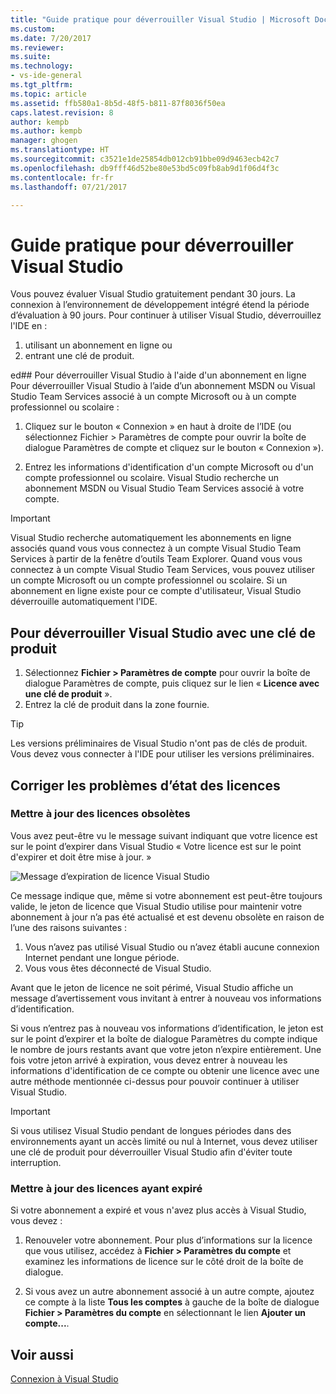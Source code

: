 ```yaml
---
title: "Guide pratique pour déverrouiller Visual Studio | Microsoft Docs"
ms.custom: 
ms.date: 7/20/2017
ms.reviewer: 
ms.suite: 
ms.technology:
- vs-ide-general
ms.tgt_pltfrm: 
ms.topic: article
ms.assetid: ffb580a1-8b5d-48f5-b811-87f8036f50ea
caps.latest.revision: 8
author: kempb
ms.author: kempb
manager: ghogen
ms.translationtype: HT
ms.sourcegitcommit: c3521e1de25854db012cb91bbe09d9463ecb42c7
ms.openlocfilehash: db9fff46d52be80e53bd5c09fb8ab9d1f06d4f3c
ms.contentlocale: fr-fr
ms.lasthandoff: 07/21/2017

---
```


# <a name="how-to-unlock-visual-studio"></a>Guide pratique pour déverrouiller Visual Studio
Vous pouvez évaluer Visual Studio gratuitement pendant 30 jours. La connexion à l’environnement de développement intégré étend la période d’évaluation à 90 jours. Pour continuer à utiliser Visual Studio, déverrouillez l'IDE en :  
  
1.  utilisant un abonnement en ligne ou  
1.  entrant une clé de produit.  
  
ed## Pour déverrouiller Visual Studio à l'aide d'un abonnement en ligne  
 Pour déverrouiller Visual Studio à l’aide d’un abonnement MSDN ou Visual Studio Team Services associé à un compte Microsoft ou à un compte professionnel ou scolaire :  
  
1.  Cliquez sur le bouton « Connexion » en haut à droite de l’IDE (ou sélectionnez Fichier > Paramètres de compte pour ouvrir la boîte de dialogue Paramètres de compte et cliquez sur le bouton « Connexion »).  
  
1.  Entrez les informations d'identification d'un compte Microsoft ou d'un compte professionnel ou scolaire. Visual Studio recherche un abonnement MSDN ou Visual Studio Team Services associé à votre compte.  
  
> [!IMPORTANT]
>  Visual Studio recherche automatiquement les abonnements en ligne associés quand vous vous connectez à un compte Visual Studio Team Services à partir de la fenêtre d’outils Team Explorer. Quand vous vous connectez à un compte Visual Studio Team Services, vous pouvez utiliser un compte Microsoft ou un compte professionnel ou scolaire. Si un abonnement en ligne existe pour ce compte d'utilisateur, Visual Studio déverrouille automatiquement l'IDE.  
  
## <a name="to-unlock-visual-studio-with-a-product-key"></a>Pour déverrouiller Visual Studio avec une clé de produit  
  
1.  Sélectionnez **Fichier > Paramètres de compte** pour ouvrir la boîte de dialogue Paramètres de compte, puis cliquez sur le lien « **Licence avec une clé de produit** ».  
1.  Entrez la clé de produit dans la zone fournie.  
  
> [!TIP]
>  Les versions préliminaires de Visual Studio n'ont pas de clés de produit. Vous devez vous connecter à l'IDE pour utiliser les versions préliminaires.  
  
## <a name="address-license-problem-states"></a>Corriger les problèmes d’état des licences  
  
### <a name="update-stale-licenses"></a>Mettre à jour des licences obsolètes  
 Vous avez peut-être vu le message suivant indiquant que votre licence est sur le point d’expirer dans Visual Studio « Votre licence est sur le point d'expirer et doit être mise à jour. »
  
 ![Message d’expiration de licence Visual Studio](~/ide/media/vs2017_stale-license.png)  
  
 Ce message indique que, même si votre abonnement est peut-être toujours valide, le jeton de licence que Visual Studio utilise pour maintenir votre abonnement à jour n’a pas été actualisé et est devenu obsolète en raison de l’une des raisons suivantes :  
  
1.  Vous n’avez pas utilisé Visual Studio ou n’avez établi aucune connexion Internet pendant une longue période.   
1.  Vous vous êtes déconnecté de Visual Studio.  
  
 Avant que le jeton de licence ne soit périmé, Visual Studio affiche un message d’avertissement vous invitant à entrer à nouveau vos informations d’identification.  
  
 Si vous n’entrez pas à nouveau vos informations d’identification, le jeton est sur le point d’expirer et la boîte de dialogue Paramètres du compte indique le nombre de jours restants avant que votre jeton n’expire entièrement. Une fois votre jeton arrivé à expiration, vous devez entrer à nouveau les informations d'identification de ce compte ou obtenir une licence avec une autre méthode mentionnée ci-dessus pour pouvoir continuer à utiliser Visual Studio.  
  
> [!Important]
>  Si vous utilisez Visual Studio pendant de longues périodes dans des environnements ayant un accès limité ou nul à Internet, vous devez utiliser une clé de produit pour déverrouiller Visual Studio afin d'éviter toute interruption.  
  
### <a name="update-expired-licenses"></a>Mettre à jour des licences ayant expiré  
 Si votre abonnement a expiré et vous n'avez plus accès à Visual Studio, vous devez :  
  
1.  Renouveler votre abonnement. Pour plus d’informations sur la licence que vous utilisez, accédez à **Fichier > Paramètres du compte** et examinez les informations de licence sur le côté droit de la boîte de dialogue.  
  
1.  Si vous avez un autre abonnement associé à un autre compte, ajoutez ce compte à la liste **Tous les comptes** à gauche de la boîte de dialogue **Fichier > Paramètres du compte** en sélectionnant le lien **Ajouter un compte...**.  
  
## <a name="see-also"></a>Voir aussi  
 [Connexion à Visual Studio](../ide/signing-in-to-visual-studio.md)

